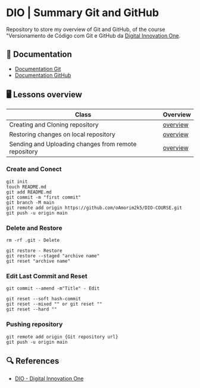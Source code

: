 
# DIO | Summary Git and GitHub

Repository to store my overview of Git and GitHub, of the course "Versionamento de Código com Git e GitHub da [Digital Innovation One](https://www.dio.me/).

## 📖 Documentation

- [Documentation Git](https://git-scm.com/doc)
- [Documentation GitHub](https://docs.github.com/)

## 🖥️ Lessons overview
| Class | Overview |
|---------|----------|
| Creating and Cloning repository | [overview](https://web.dio.me/course/versionamento-de-codigo-com-git-e-github/learning/a377a00b-461c-4ab0-8258-3addd2fef14c?back=/track/microsoft-azure-ai-fundamentals&tab=undefined&moduleId=undefined)
| Restoring changes on local repository | [overview](https://web.dio.me/course/versionamento-de-codigo-com-git-e-github/learning/3f9f2336-6fd5-44cb-ba39-d1a4f6448023?back=/track/microsoft-azure-ai-fundamentals&tab=undefined&moduleId=undefined)
| Sending and Uploading changes from remote repository | [overview](https://web.dio.me/course/versionamento-de-codigo-com-git-e-github/learning/dd17c56e-2327-493c-942a-358a49a26549?back=/track/microsoft-azure-ai-fundamentals&tab=undefined&moduleId=undefined)

### Create and Conect
```
git init
touch README.md
git add README.md
git commit -m "first commit"
git branch -M main
git remote add origin https://github.com/oAmorim2k5/DIO-COURSE.git
git push -u origin main
```

### Delete and Restore
```
rm -rf .git - Delete

git restore - Restore
git restore --staged "archive name"
git reset "archive name"
```

### Edit Last Commit and Reset
```
git commit --amend -m"Title" - Edit

git reset --soft hash-commit 
git reset --mixed "" or git reset ""
git reset --hard ""
```

### Pushing repository
```
git remote add origin {Git repository url}
git push -u origin main
```

## 🔍 References
- [DIO - Digital Innovation One](https://web.dio.me/home)

